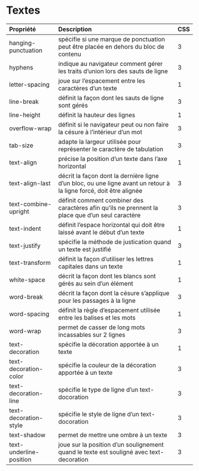 # Textes

| Propriété | Description | CSS
|:----------|:------------|:---
| hanging-punctuation | spécifie si une marque de ponctuation peut être placée en dehors du bloc de contenu | 3
| hyphens | indique au navigateur comment gérer les traits d’union lors des sauts de ligne | 3
| letter-spacing | joue sur l’espacement entre les caractères d’un texte | 1
| line-break | définit la façon dont les sauts de ligne sont gérés | 3
| line-height | définit la hauteur des lignes | 1
| overflow-wrap | définit si le navigateur peut ou non faire la césure à l’intérieur d’un mot | 3
| tab-size | adapte la largeur utilisée pour représenter le caractère de tabulation | 3
| text-align | précise la position d’un texte dans l’axe horizontal | 1
| text-align-last | décrit la façon dont la dernière ligne d’un bloc, ou une ligne avant un retour à la ligne forcé, doit être alignée | 3
| text-combine-upright | définit comment combiner des caractères afin qu’ils ne prennent la place que d’un seul caractère | 3
| text-indent | définit l’espace horizontal qui doit être laissé avant le début d’un texte | 1
| text-justify | spécifie la méthode de justication quand un texte est justifié | 3
| text-transform | définit la façon d’utiliser les lettres capitales dans un texte | 1
| white-space | décrit la façon dont les blancs sont gérés au sein d’un élément | 1
| word-break | décrit la façon dont la césure s’applique pour les passages à la ligne | 3
| word-spacing | définit la règle d’espacement utilisée entre les balises et les mots | 1
| word-wrap | permet de casser de long mots incassables sur 2 lignes | 3
| text-decoration | spécifie la décoration apportée à un texte | 1
| text-decoration-color | spécifie la couleur de la décoration apportée à un texte | 3
| text-decoration-line | spécifie le type de ligne d’un text-docoration | 3
| text-decoration-style | spécifie le style de ligne d’un text-docoration | 3
| text-shadow | permet de mettre une ombre à un texte | 3
| text-underline-position | joue sur la position d’un soulignement quand le texte est souligné avec text-decoration | 3